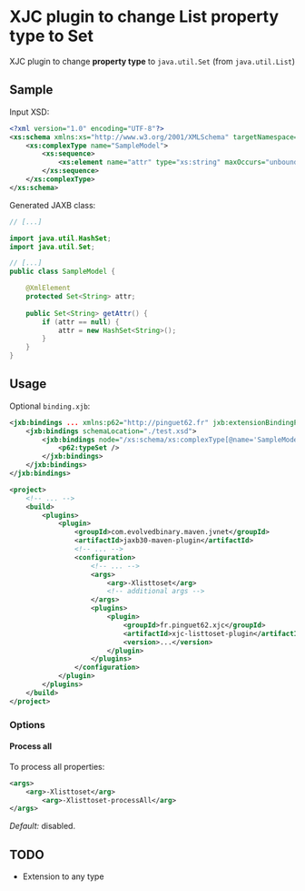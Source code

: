 # XJC plugin to change List property type to Set

XJC plugin to change **property type** to `java.util.Set` (from `java.util.List`)

## Sample

Input XSD:
```xml
<?xml version="1.0" encoding="UTF-8"?>
<xs:schema xmlns:xs="http://www.w3.org/2001/XMLSchema" targetNamespace="http://fr/pinguet62">
    <xs:complexType name="SampleModel">
        <xs:sequence>
            <xs:element name="attr" type="xs:string" maxOccurs="unbounded" />
        </xs:sequence>
    </xs:complexType>
</xs:schema>
```

Generated JAXB class:
```java
// [...]

import java.util.HashSet;
import java.util.Set;

// [...]
public class SampleModel {

    @XmlElement
    protected Set<String> attr;
    
    public Set<String> getAttr() {
        if (attr == null) {
            attr = new HashSet<String>();
        }
    }
}
```

## Usage

Optional `binding.xjb`:
```xml
<jxb:bindings ... xmlns:p62="http://pinguet62.fr" jxb:extensionBindingPrefixes="p62">
	<jxb:bindings schemaLocation="./test.xsd">
		<jxb:bindings node="/xs:schema/xs:complexType[@name='SampleModel']//xs:element[@name='attr']">
			<p62:typeSet />
		</jxb:bindings>
	</jxb:bindings>
</jxb:bindings>
```

```xml
<project>
    <!-- ... -->
    <build>
        <plugins>
            <plugin>
                <groupId>com.evolvedbinary.maven.jvnet</groupId>
                <artifactId>jaxb30-maven-plugin</artifactId>
                <!-- ... -->
                <configuration>
                    <!-- ... -->
                    <args>
                        <arg>-Xlisttoset</arg>
						<!-- additional args -->
                    </args>
                    <plugins>
                        <plugin>
                            <groupId>fr.pinguet62.xjc</groupId>
                            <artifactId>xjc-listtoset-plugin</artifactId>
                            <version>...</version>
                        </plugin>
                    </plugins>
                </configuration>
            </plugin>
        </plugins>
    </build>
</project>
```

### Options

#### Process all

To process all properties:
```xml
<args>
	<arg>-Xlisttoset</arg>
		<arg>-Xlisttoset-processAll</arg>
</args>
```

*Default:* disabled.

## TODO

* Extension to any type
